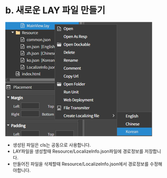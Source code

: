 # b. 새로운 LAY 파일 만들기

![](../../../../.gitbook/assets/local_lay.png)

* 생성된 파일은 cls는 공동으로 사용합니다.
* LAY파일을 생성할때 Resource/LocalizeInfo.json파일에 경로정보를 저장합니다.
* 만들어진 파일을 삭제할때 Resource/LocalizeInfo.json에서 경로정보를 수정해야합니다.
